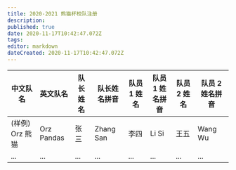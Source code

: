 ```yaml
---
title: 2020-2021 熊猫杯校队注册
description: 
published: true
date: 2020-11-17T10:42:47.072Z
tags: 
editor: markdown
dateCreated: 2020-11-17T10:42:47.072Z
---
```



| 中文队名 | 英文队名 | 队长姓名 | 队长姓名拼音 | 队员 1 姓名 | 队员 1 姓名拼音 | 队员 2 姓名 | 队员 2 姓名拼音 |
|-|-|-|-|-|-|-|-|
| (样例) Orz 熊猫 | Orz Pandas | 张三 | Zhang San | 李四 | Li Si | 王五 | Wang Wu |
| ... | ... | ... | ... | ... | ... | ... | ... |